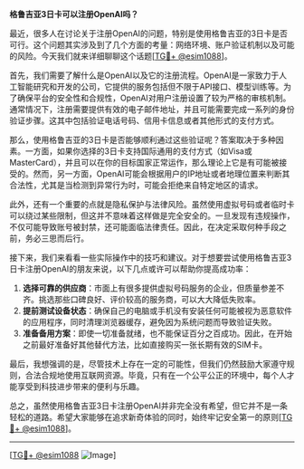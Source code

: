 **格鲁吉亚3日卡可以注册OpenAI吗？**

最近，很多人在讨论关于注册OpenAI的问题，特别是使用格鲁吉亚的3日卡是否可行。这个问题其实涉及到了几个方面的考量：网络环境、账户验证机制以及可能的风险。今天我们就来详细聊聊这个话题[[TG💪+ @esim1088](https://t.me/s/esim1088)]。

首先，我们需要了解什么是OpenAI以及它的注册流程。OpenAI是一家致力于人工智能研究和开发的公司，它提供的服务包括但不限于API接口、模型训练等。为了确保平台的安全性和合规性，OpenAI对用户注册设置了较为严格的审核机制。通常情况下，注册需要提供有效的电子邮件地址，并且可能需要完成一系列的身份验证步骤。这其中包括验证电话号码、信用卡信息或者其他形式的支付方式。

那么，使用格鲁吉亚的3日卡是否能够顺利通过这些验证呢？答案取决于多种因素。一方面，如果你选择的3日卡支持国际通用的支付方式（如Visa或MasterCard），并且可以在你的目标国家正常运作，那么理论上它是有可能被接受的。然而，另一方面，OpenAI可能会根据用户的IP地址或者地理位置来判断其合法性，尤其是当检测到异常行为时，可能会拒绝来自特定地区的请求。

此外，还有一个重要的点就是隐私保护与法律风险。虽然使用虚拟号码或者临时卡可以绕过某些限制，但这并不意味着这样做是完全安全的。一旦发现有违规操作，不仅可能导致账号被封禁，还可能面临法律责任。因此，在决定采取何种手段之前，务必三思而后行。

接下来，我们来看看一些实际操作中的技巧和建议。对于想要尝试使用格鲁吉亚3日卡注册OpenAI的朋友来说，以下几点或许可以帮助你提高成功率：

1. **选择可靠的供应商**：市面上有很多提供虚拟号码服务的企业，但质量参差不齐。挑选那些口碑良好、评价较高的服务商，可以大大降低失败率。
2. **提前测试设备状态**：确保自己的电脑或手机没有安装任何可能被视为恶意软件的应用程序，同时清理浏览器缓存，避免因为系统问题而导致验证失败。
3. **准备备用方案**：即使一切准备就绪，也不能保证百分之百成功。因此，在开始之前最好准备好其他替代方法，比如直接购买一张长期有效的SIM卡。

最后，我想强调的是，尽管技术上存在一定的可能性，但我们仍然鼓励大家遵守规则，合法合规地使用互联网资源。毕竟，只有在一个公平公正的环境中，每个人才能享受到科技进步带来的便利与乐趣。

总之，虽然使用格鲁吉亚3日卡注册OpenAI并非完全没有希望，但它并不是一条轻松的道路。希望大家能够在追求新奇体验的同时，始终牢记安全第一的原则[[TG💪+ @esim1088](https://t.me/s/esim1088)]。

---

[[TG💪+ @esim1088](https://t.me/s/esim1088) ![Image](https://i.postimg.cc/4NQfJmqS/Snipaste-2025-05-13-00-14-12.png)]